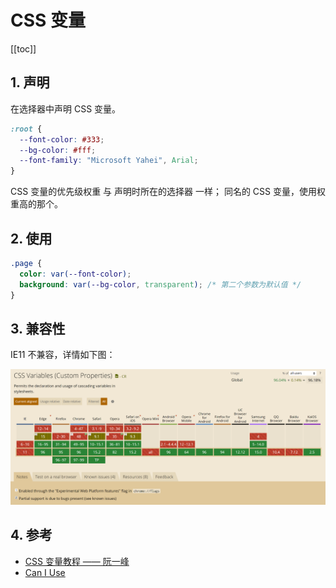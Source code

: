 # CSS 变量

[[toc]]

## 1. 声明

在选择器中声明 CSS 变量。


```css
:root {
  --font-color: #333;
  --bg-color: #fff;
  --font-family: "Microsoft Yahei", Arial;
}
```

CSS 变量的优先级权重 与 声明时所在的选择器 一样；
同名的 CSS 变量，使用权重高的那个。

## 2. 使用

```css
.page {
  color: var(--font-color);
  background: var(--bg-color, transparent); /* 第二个参数为默认值 */
}
```

## 3. 兼容性

IE11 不兼容，详情如下图：

![./images/07-1.png](./images/07-1.png)

## 4. 参考

* [CSS 变量教程 —— 阮一峰](https://www.ruanyifeng.com/blog/2017/05/css-variables.html)
* [Can I Use](https://caniuse.com/?search=CSS%20Variables)